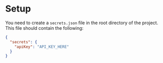 # Setup

You need to create a `secrets.json` file in the root directory of the project. This file should contain the following:

```json
{
  "secrets": {
    "apiKey": "API_KEY_HERE"
  }
}
```